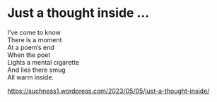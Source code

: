 # Just a thought inside …  
I’ve come to know   
There is a moment  
At a poem’s end  
When the poet  
Lights a mental cigarette  
And lies there smug  
All warm inside.  
  
https://suchness1.wordpress.com/2023/05/05/just-a-thought-inside/